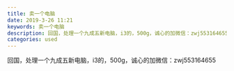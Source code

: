 ```yaml
---
title: 卖一个电脑
date: 2019-3-26 11:21
keywords: 卖一个电脑
description: 回国，处理一个九成五新电脑，i3的，500g，诚心的加微信：zwj553164655
categories: used
---
```

<td class="t_f" id="postmessage_3309893">

回国，处理一个九成五新电脑，i3的，500g，诚心的加微信：zwj553164655<br/>
</td>
